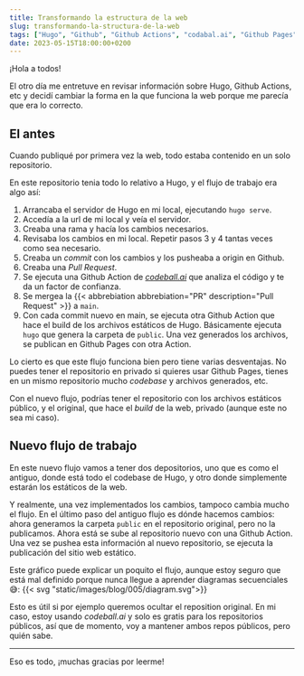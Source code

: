 ```yaml
---
title: Transformando la estructura de la web
slug: transformando-la-structura-de-la-web
tags: ["Hugo", "Github", "Github Actions", "codabal.ai", "Github Pages"]
date: 2023-05-15T18:00:00+0200
---
```


¡Hola a todos!

El otro día me entretuve en revisar información sobre Hugo, Github Actions, etc y decidí cambiar la forma en la que funciona la web porque me parecía que era lo correcto.

## El antes

Cuando publiqué por primera vez la web, todo estaba contenido en un solo repositorio.

En este repositorio tenia todo lo relativo a Hugo, y el flujo de trabajo era algo así:
1. Arrancaba el servidor de Hugo en mi local, ejecutando `hugo serve`.
2. Accedía a la url de mi local y veía el servidor.
3. Creaba una rama y hacía los cambios necesarios.
4. Revisaba los cambios en mi local. Repetir pasos 3 y 4 tantas veces como sea necesario.
5. Creaba un *commit* con los cambios y los pusheaba a origin en Github.
6. Creaba una *Pull Request*.
7. Se ejecuta una Github Action de [*codeball.ai*](https://codeball.ai) que analiza el código y te da un factor de confianza.
8. Se mergea la {{< abbrebiation abbrebiation="PR" description="Pull Request" >}} a `main`.
9. Con cada commit nuevo en main, se ejecuta otra Github Action que hace el build de los archivos estáticos de Hugo. Básicamente ejecuta `hugo` que genera la carpeta de `public`. Una vez generados los archivos, se publican en Github Pages con otra Action.
 
Lo cierto es que este flujo funciona bien pero tiene varias desventajas. No puedes tener el repositorio en privado si quieres usar Github Pages, tienes en un mismo repositorio mucho *codebase* y archivos generados, etc.

Con el nuevo flujo, podrías tener el repositorio con los archivos estáticos público, y el original, que hace el *build* de la web, privado (aunque este no sea mi caso).

## Nuevo flujo de trabajo

En este nuevo flujo vamos a tener dos depositorios, uno que es como el antiguo, donde está todo el codebase de Hugo, y otro donde simplemente estarán los estáticos de la web.

Y realmente, una vez implementados los cambios, tampoco cambia mucho el flujo. En el último paso del antiguo flujo es dónde hacemos cambios: ahora generamos la carpeta `public` en el repositorio original, pero no la publicamos. Ahora está se sube al repositorio nuevo con una Github Action. Una vez se pushea esta información al nuevo repositorio, se ejecuta la publicación del sitio web estático.

Este gráfico puede explicar un poquito el flujo, aunque estoy seguro que está mal definido porque nunca llegue a aprender diagramas secuenciales 😅: {{< svg "static/images/blog/005/diagram.svg">}}

Esto es útil si por ejemplo queremos ocultar el reposition original. En mi caso, estoy usando *codeball.ai* y solo es gratis para los repositorios públicos, así que de momento, voy a mantener ambos repos públicos, pero quién sabe.

---

Eso es todo, ¡muchas gracias por leerme!
